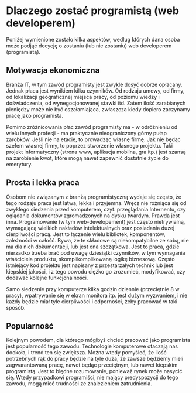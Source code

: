 # Dlaczego zostać programistą (web developerem)

Poniżej wymienione zostało kilka aspektów, według których dana osoba może podjąć decycję o zostaniu (lub nie zostaniu) web developerem (programistą).

## Motywacja ekonomiczna

Branża IT, w tym zawód programisty jest zwykle dosyć dobrze opłacany. Jednak płaca jest wynikiem kilku czynników. Od rodzaju umowy, od firmy, od lokalizacji geograficznej miejsca pracy, od poziomu wiedzy i doświadczenia, od wynegocjonowanej stawki itd. Zatem ilość zarabianych pieniędzy może nie być oszałamiająca, zwłaszcza kiedy dopiero zaczynamy pracę jako programista.

Pomimo zróżnicowania płac zawód programisty ma - w odróżnieniu od wielu innych profesji - ma praktycznie nieograniczony górny pułap zarobków. Jeśli nie na etacie, to prowadząc własnę firmę. Jak nie będąc szefem własnej firmy, to poprzez stworzenie własnego projektu. Taki projekt informatyczny (strona www, aplikacja mobilna, gra itp.) jest szansą na zarobienie kwot, które mogą nawet zapewnić dostatnie życie do emerytury.

## Prosta i lekka praca

Osobom nie związanym z branżą programistyczną wydaje się często, że tego rodzaju praca jest łatwa, lekka i przyjemna. Wręcz nie różniąca się od zwykłego siedzenia przed komputerem, czyt. przeglądania Internentu, czy oglądania dokumentów zgromadzonych na dysku twardym. Prawda jest inna. Programowanie (w tym web-developement) jest często nietrywialną, wymagającą wielkich nakładów intelektualnych oraz posiadania dużej cierpliwości pracą. Jest to łączenie wielu bibliotek, komponentów, zależności w całość. Bywa, że te składowe są niekompatybilne ze sobą, nie ma dla nich dokumentacji, lub jest ona szczątkowa. Jest to praca, gdzie nierzadko trzeba brać pod uwagę dziesiątki czynników, w tym wymagania właściciela produktu, skomplikomplikowaną logikę biznesową. Często istniejący kod projektu jest napisany z przestarzałych technik lub jest kiepskiej jakości, i z tego powodu ciężko go zrozumieć, modyfikować, czy dodawać kolejne funkcjonalności.

Samo siedzenie przy komputerze kilka godzin dziennie (przeciętnie 8 w pracy), wpatrywanie się w ekran monitora itp. jest dużym wyzwaniem, i nie każdy będzie miał tyle cierpliwości i odporności, żeby pracować w taki sposób.

## Popularność

Kolejnym powodem, dla którego mógłbyś chcieć pracować jako programista jest popularność tego zawodu. Technologie komputerowe otaczają nas dookoła, i trend ten się zwiększa. Można wtedy pomyśleć, że ilość potrzebnych rąk do pracy będzie na tyle duża, że zawsze będziemy mieli zagwarantowaną pracę, nawet będąc przeciętnym, lub nawet kiepskim programistą. Jest to błędne rozumowanie, ponieważ rynek może nasycić się. Wtedy przypadkowi programiści, nie mający predyspozycji do tego zawodu, mogą mieć trudności ze znalezieniem zatrudnienia.
